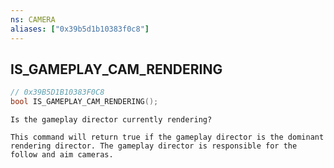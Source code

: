 ```yaml
---
ns: CAMERA
aliases: ["0x39b5d1b10383f0c8"]
---
```

## IS_GAMEPLAY_CAM_RENDERING

```c
// 0x39B5D1B10383F0C8
bool IS_GAMEPLAY_CAM_RENDERING();
```

```
Is the gameplay director currently rendering?

This command will return true if the gameplay director is the dominant rendering director. The gameplay director is responsible for the follow and aim cameras.
```
